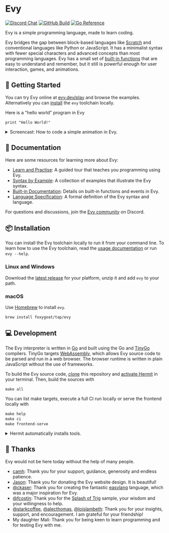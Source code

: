 # Evy

[![Discord Chat](https://img.shields.io/badge/discord-chat-414eed?style=flat-square&logo=discord&logoColor=white)](https://evy.dev/discord)
[![GitHub Build](https://img.shields.io/github/actions/workflow/status/foxygoat/evy/cicd.yaml?style=flat-square&branch=master&logo=github)](https://github.com/foxygoat/evy/actions/workflows/cicd.yaml?query=branch%3Amaster)
[![Go Reference](https://pkg.go.dev/badge/foxygo.at/evy.svg)](https://pkg.go.dev/foxygo.at/evy)

Evy is a simple programming language, made to learn coding.

Evy bridges the gap between block-based languages like [Scratch] and
conventional languages like Python or JavaScript. It has a minimalist
syntax with fewer special characters and advanced concepts than most
programming languages. Evy has a small set of
[built-in functions](docs/builtins.md) that are easy to understand and
remember, but it still is powerful enough for user interaction, games,
and animations.

[Scratch]: https://scratch.mit.edu/

## 🌱 Getting Started

You can try Evy online at [evy.dev/play] and browse the examples.
Alternatively you can [install](#-installation) the `evy` toolchain
locally.

Here is a "hello world" program in Evy

    print "Hello World!"

<details>
  <summary>Screencast: How to code a simple animation in Evy.</summary>

![Coding evy](docs/img/purple-dot.gif)

[Animation source code]

</details>

[evy.dev/play]: https://evy.dev/play
[Animation source code]: https://evy.dev/play#content=H4sIAAAAAAAAEzWLwQqAIBBE7/sVg/fSiC6BHyO2B0FXWazvz4qGGXjMMKVejM09thaRpbNSrLkqTDu1ZTak2D1WRzFpzAwlqoIgqYTOhKHRBn1J4UcmuHn5lv/CctAN/HT8mWwAAAA=

## 📖 Documentation

Here are some resources for learning more about Evy:

- [Learn and Practise](https://github.com/foxygoat/evy/wiki): A guided tour that teaches you programming using Evy.
- [Syntax by Example](docs/syntax_by_example.md): A collection of examples that illustrate the Evy syntax.
- [Built-in Documentation](docs/builtins.md): Details on built-in functions and events in Evy.
- [Language Specification](docs/spec.md): A formal definition of the Evy syntax and language.

For questions and discussions, join the [Evy community] on Discord.

[Evy community]: https://evy.dev/discord

## 📦 Installation

You can install the Evy toolchain locally to run it from your command
line. To learn how to use the Evy toolchain, read the
[usage documentation](docs/usage.md) or run `evy --help`.

### Linux and Windows

Download the [latest release] for your platform, unzip it and add `evy`
to your path.

### macOS

Use [Homebrew] to install `evy`.

    brew install foxygoat/tap/evy

[latest release]: https://github.com/foxygoat/evy/releases/latest
[Homebrew]: https://brew.sh/

## 💻 Development

The Evy interpreter is written in [Go] and built using the Go and
[TinyGo] compilers. TinyGo targets [WebAssembly], which allows Evy
source code to be parsed and run in a web browser. The browser
runtime is written in plain JavaScript without the use of frameworks.

To build the Evy source code, [clone] this repository and
[activate Hermit] in your terminal. Then, build the sources with

    make all

You can list make targets, execute a full CI run locally or serve the
frontend locally with

    make help
    make ci
    make frontend-serve

<details>
  <summary>Hermit automatically installs tools.</summary>

### Hermit

The tools used in this repository, such as Make, Go and Node, are
automatically downloaded by [Hermit] when needed. Hermit ensures that
developers on Mac, Linux, and GitHub Actions CI use the same version of
the same tools. Cloning this repo is the only installation step
necessary.

There are two ways to use the tools in the Evy repository. You can
either prefix them with `bin/`, for example `bin/make all`. Or, you can
activate Hermit in your shell with

    . ./bin/activate-hermit

This will add the tools to your path, so you can use them without having
to prefix them with `bin/`.

You can auto-activate Hermit when changing into the `evy` source
directory by installing [Hermit shell hooks] with

    hermit shell-hooks

</details>

[Go]: https://go.dev
[TinyGo]: https://tinygo.org
[WebAssembly]: https://webassembly.org
[Clone]: https://docs.github.com/en/repositories/creating-and-managing-repositories/cloning-a-repository
[activate Hermit]: https://cashapp.github.io/hermit/usage/get-started/?h=activating#activating-an-environment
[Hermit]: https://cashapp.github.io/hermit
[Hermit shell hooks]: https://cashapp.github.io/hermit/usage/shell/#shell-hooks

## 🙏 Thanks

Evy would not be here today without the help of many people.

- [camh]\: Thank you for your support, guidance, generosity and endless patience.
- [Jason]\: Thank you for donating the Evy website design. It is beautiful!
- [@ckaser]\: Thank you for creating the fantastic [easylang] language, which was a major inspiration for Evy.
- [@fcostin]\: Thank you for the [Splash of Trig] sample, your wisdom and your willingness to help.
- [@starkcoffee], [@alecthomas], [@loislambeth]\: Thank you for your insights, support, and encouragement. I am grateful for your friendship!
- My daughter Mali: Thank you for being keen to learn programming and for testing Evy with me.

[camh]: https://github.com/camh-
[Jason]: https://twitter.com/jasonstrachan
[@ckaser]: https://github.com/ckaser
[easylang]: https://easylang.online/
[@fcostin]: https://github.com/fcostin
[Splash of Trig]: https://evy.dev/play#splashtrig
[@starkcoffee]: https://github.com/starkcoffee
[@loislambeth]: https://github.com/loislambeth
[@alecthomas]: https://github.com/alecthomas
